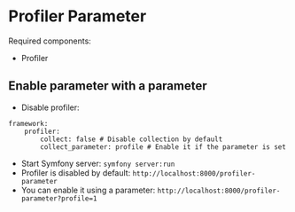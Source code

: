 # Profiler Parameter

Required components:
- Profiler

## Enable parameter with a parameter

- Disable profiler:

```
framework:
    profiler:
        collect: false # Disable collection by default 
        collect_parameter: profile # Enable it if the parameter is set
```

- Start Symfony server: `symfony server:run`
- Profiler is disabled by default: `http://localhost:8000/profiler-parameter`
- You can enable it using a parameter: `http://localhost:8000/profiler-parameter?profile=1`